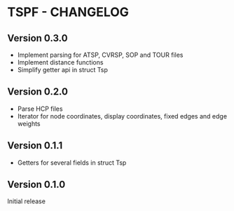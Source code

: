 # TSPF - CHANGELOG

## Version 0.3.0
- Implement parsing for ATSP, CVRSP, SOP and TOUR files
- Implement distance functions
- Simplify getter api in struct Tsp

## Version 0.2.0
- Parse HCP files
- Iterator for node coordinates, display coordinates, fixed edges and edge weights

## Version 0.1.1
- Getters for several fields in struct Tsp

## Version 0.1.0
Initial release